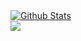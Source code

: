 <a href="https://github.com/novafacing">
<img align="center" alt="Github Stats" src="https://github-readme-stats.codestackr.vercel.app/api?username=novafacing&show_icons=true&hide_border=true&count_private=true&include_all_commits=true&theme=dracula" /></a>

<br>

<a href="https://github.com/Vishisht182">
  <img align="center" src="https://github-readme-stats.anuraghazra1.vercel.app/api/top-langs/?username=novafacing&layout=compact&hide_border=true&theme=dracula" />
</a>

